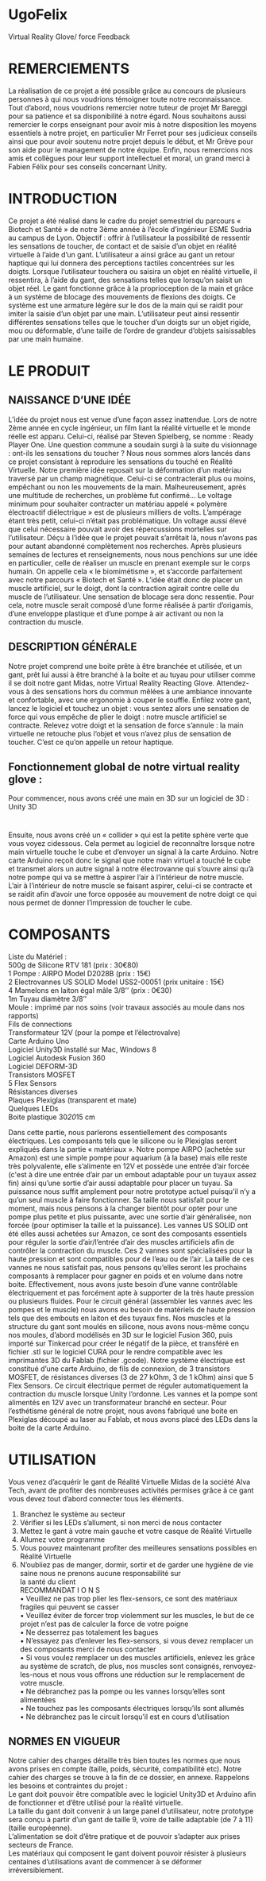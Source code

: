 # UgoFelix  
Virtual Reality Glove/ force Feedback

# REMERCIEMENTS  
La réalisation de ce projet a été possible grâce au concours de plusieurs personnes à qui nous voudrions témoigner
toute notre reconnaissance.
Tout d’abord, nous voudrions remercier notre tuteur de projet Mr Bareggi pour sa patience et sa disponibilité à notre
égard. Nous souhaitons aussi remercier le corps enseignant pour avoir mis à notre disposition les moyens essentiels à notre
projet, en particulier Mr Ferret pour ses judicieux conseils ainsi que pour avoir soutenu notre projet depuis le début, et Mr Grève
pour son aide pour le management de notre équipe.
Enfin, nous remercions nos amis et collègues pour leur support intellectuel et moral, un grand merci à Fabien Félix pour
ses conseils concernant Unity.

    

# INTRODUCTION  
Ce projet a été réalisé dans le cadre du projet semestriel du parcours « Biotech et Santé » de notre 3ème année à l’école
d’ingénieur ESME Sudria au campus de Lyon. Objectif : offrir à l’utilisateur la possibilité de ressentir les sensations de toucher,
de contact et de saisie d’un objet en réalité virtuelle à l’aide d’un gant. L’utilisateur a ainsi grâce au gant un retour haptique qui
lui donnera des perceptions tactiles concentrées sur les doigts. Lorsque l’utilisateur touchera ou saisira un objet en réalité
virtuelle, il ressentira, à l’aide du gant, des sensations telles que lorsqu’on saisit un objet réel.
Le gant fonctionne grâce à la proprioception de la main et grâce à un système de blocage des mouvements de flexions
des doigts. Ce système est une armature légère sur le dos de la main qui se raidit pour imiter la saisie d’un objet par une main.
L’utilisateur peut ainsi ressentir différentes sensations telles que le toucher d’un doigts sur un objet rigide, mou ou déformable,
d’une taille de l’ordre de grandeur d’objets saisissables par une main humaine.

# LE PRODUIT  
## NAISSANCE D’UNE IDÉE  
L’idée du projet nous est venue d’une façon assez inattendue. Lors de notre 2ème année en cycle ingénieur, un film liant
la réalité virtuelle et le monde réelle est apparu. Celui-ci, réalisé par Steven Spielberg, se nomme : Ready Player One.
Une question commune a soudain surgi à la suite du visionnage : ont-ils les sensations du toucher ? Nous nous sommes
alors lancés dans ce projet consistant à reproduire les sensations du touché en Réalité Virtuelle.
Notre première idée reposait sur la déformation d’un matériau traversé par un champ magnétique. Celui-ci se
contracterait plus ou moins, empêchant ou non les mouvements de la main. Malheureusement, après une multitude de
recherches, un problème fut confirmé… Le voltage minimum pour souhaiter contracter un matériau appelé « polymère électroactif
diélectrique » est de plusieurs milliers de volts. L’ampérage étant très petit, celui-ci n’était pas problématique. Un voltage
aussi élevé que celui nécessaire pouvait avoir des répercussions mortelles sur l’utilisateur. Déçu à l’idée que le projet pouvait
s’arrêtait là, nous n’avons pas pour autant abandonné complètement nos recherches. Après plusieurs semaines de lectures et
renseignements, nous nous penchions sur une idée en particulier, celle de réaliser un muscle en prenant exemple sur le corps
humain. On appelle cela « le biomimétisme », et s’accorde parfaitement avec notre parcours « Biotech et Santé ».
L’idée était donc de placer un muscle artificiel, sur le doigt, dont la contraction agirait contre celle du muscle de
l’utilisateur. Une sensation de blocage sera donc ressentie. Pour cela, notre muscle serait composé d’une forme réalisée à partir
d’origamis, d’une enveloppe plastique et d’une pompe à air activant ou non la contraction du muscle.  
## DESCRIPTION GÉNÉRALE  
Notre projet comprend une boite prête à être branchée et utilisée, et un gant, prêt lui aussi à être branché à la boite et au
tuyau pour utiliser comme il se doit notre gant Midas, notre Virtual Reality Reacting Glove. Attendez-vous à des sensations hors
du commun mêlées à une ambiance innovante et confortable, avec une ergonomie à couper le souffle. Enfilez votre gant, lancez
le logiciel et touchez un objet : vous sentez alors une sensation de force qui vous empêche de plier le doigt : notre muscle
artificiel se contracte. Relevez votre doigt et la sensation de force s’annule : la main virtuelle ne retouche plus l’objet et vous
n’avez plus de sensation de toucher. C’est ce qu’on appelle un retour haptique.

## Fonctionnement global de notre virtual reality glove :  
Pour commencer, nous avons créé une main en 3D sur un logiciel de 3D : Unity 3D
#
Ensuite, nous avons créé un « collider » qui est la petite sphère verte que vous voyez cidessous.
Cela permet au logiciel de reconnaître lorsque notre main virtuelle touche le cube
et d’envoyer un signal à la carte Arduino. Notre carte Arduino reçoit donc le signal que notre
main virtuel a touché le cube et transmet alors un autre signal à notre électrovanne qui
s’ouvre ainsi qu’à notre pompe qui va se mettre à aspirer l’air à l’intérieur de notre muscle.
L’air à l’intérieur de notre muscle se faisant aspirer, celui-ci se contracte et se raidit afin
d’avoir une force opposée au mouvement de notre doigt ce qui nous permet de donner
l’impression de toucher le cube.  


# COMPOSANTS
Liste du Matériel :  
500g de Silicone RTV 181 (prix : 30€80)  
1 Pompe : AIRPO Model D2028B (prix : 15€)  
2 Electrovannes US SOLID Model USS2-00051 (prix unitaire : 15€)  
4 Mamelons en laiton égal mâle 3/8’’ (prix : 0€30)  
1m Tuyau diamètre 3/8’’  
Moule : imprimé par nos soins (voir travaux associés au moule dans nos rapports)  
Fils de connections  
Transformateur 12V (pour la pompe et l’électrovalve)  
Carte Arduino Uno  
Logiciel Unity3D installé sur Mac, Windows 8  
Logiciel Autodesk Fusion 360  
Logiciel DEFORM-3D  
Transistors MOSFET  
5 Flex Sensors  
Résistances diverses  
Plaques Plexiglas (transparent et mate)  
Quelques LEDs  
Boite plastique 30*20*15 cm  


Dans cette partie, nous parlerons essentiellement des composants électriques. Les composants tels que le silicone ou le
Plexiglas seront expliqués dans la partie « matériaux ».
Notre pompe AIRPO (achetée sur Amazon) est une simple pompe pour aquarium (à la base) mais elle reste très
polyvalente, elle s’alimente en 12V et possède une entrée d’air forcée (c'est à dire une entrée d’air par un embout adaptable
pour un tuyaux assez fin) ainsi qu’une sortie d’air aussi adaptable pour placer un tuyau. Sa puissance nous suffit amplement
pour notre prototype actuel puisqu’il n’y a qu’un seul muscle à faire fonctionner. Sa taille nous satisfait pour le moment, mais
nous pensons à la changer bientôt pour opter pour une pompe plus petite et plus puissante, avec une sortie d’air généralisée,
non forcée (pour optimiser la taille et la puissance).
Les vannes US SOLID ont été elles aussi achetées sur Amazon, ce sont des composants essentiels pour réguler la sortie
d’air/l’entrée d’air des muscles artificiels afin de contrôler la contraction du muscle. Ces 2 vannes sont spécialisées pour la
haute pression et sont compatibles pour de l’eau ou de l’air. La taille de ces vannes ne nous satisfait pas, nous pensons qu’elles
seront les prochains composants à remplacer pour gagner en poids et en volume dans notre boite. Effectivement, nous avons
juste besoin d’une vanne contrôlable électriquement et pas forcément apte à supporter de la très haute pression ou plusieurs
fluides. Pour le circuit général (assembler les vannes avec les pompes et le muscle) nous avons eu besoin de matériels de haute
pression tels que des embouts en laiton et des tuyaux fins.
Nos muscles et la structure du gant sont moulés en silicone, nous avons nous-même conçu nos moules, d’abord
modélisés en 3D sur le logiciel Fusion 360, puis importé sur Tinkercad pour créer le négatif de la pièce, et transféré en fichier .stl
sur le logiciel CURA pour le rendre compatible avec les imprimantes 3D du Fablab (fichier .gcode).
Notre système électrique est constitué d’une carte Arduino, de fils de connexion, de 3 transistors MOSFET, de
résistances diverses (3 de 27 kOhm, 3 de 1 kOhm) ainsi que 5 Flex Sensors. Ce circuit électrique permet de réguler
automatiquement la contraction du muscle lorsque Unity l’ordonne. Les vannes et la pompe sont alimentés en 12V avec un
transformateur branché en secteur.
Pour l’esthétisme général de notre projet, nous avons fabriqué une boite en Plexiglas découpé au laser au Fablab, et
nous avons placé des LEDs dans la boite de la carte Arduino.

# UTILISATION  

Vous venez d’acquérir le gant de Réalité Virtuelle Midas de la société Alva Tech, avant de profiter des nombreuses activités
permises grâce à ce gant vous devez tout d’abord connecter tous les éléments.  
1. Branchez le système au secteur  
2. Vérifier si les LEDs s’allument, si non merci de nous contacter  
3. Mettez le gant à votre main gauche et votre casque de Réalité Virtuelle  
4. Allumez votre programme  
5. Vous pouvez maintenant profiter des meilleures sensations possibles en Réalité Virtuelle  
6. N’oubliez pas de manger, dormir, sortir et de garder une hygiène de vie saine nous ne prenons aucune responsabilité sur  
la santé du client  
RECOMMANDAT I O N S  
• Veuillez ne pas trop plier les flex-sensors, ce sont des matériaux fragiles qui peuvent se casser  
• Veuillez éviter de forcer trop violemment sur les muscles, le but de ce projet n’est pas de calculer la force de votre poigne  
• Ne desserrez pas totalement les bagues  
• N’essayez pas d’enlever les flex-sensors, si vous devez remplacer un des composants merci de nous contacter  
• Si vous voulez remplacer un des muscles artificiels, enlevez les grâce au système de scratch, de plus, nos muscles sont
consignés, renvoyez-les-nous et nous vous offrons une réduction sur le remplacement de votre muscle.  
• Ne débranchez pas la pompe ou les vannes lorsqu’elles sont alimentées  
• Ne touchez pas les composants électriques lorsqu’ils sont allumés  
• Ne débranchez pas le circuit lorsqu’il est en cours d’utilisation  
## NORMES EN VIGUEUR  
Notre cahier des charges détaille très bien toutes les normes que nous avons prises en compte (taille, poids, sécurité,
compatibilité etc). Notre cahier des charges se trouve à la fin de ce dossier, en annexe. Rappelons les besoins et contraintes du
projet :  
Le gant doit pouvoir être compatible avec le logiciel Unity3D et Arduino afin de fonctionner et d’être utilisé pour la réalité
virtuelle.  
La taille du gant doit convenir à un large panel d’utilisateur, notre prototype sera conçu à partir d’un gant de taille 9, voire de
taille adaptable (de 7 à 11) (taille européenne).  
L’alimentation se doit d’être pratique et de pouvoir s’adapter aux prises secteurs de France.  
Les matériaux qui composent le gant doivent pouvoir résister à plusieurs centaines d’utilisations avant de commencer à se
déformer irréversiblement.  
